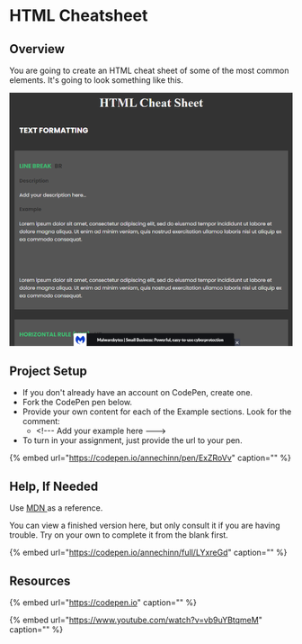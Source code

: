 # HTML Cheatsheet

## Overview

You are going to create an HTML cheat sheet of some of the most common elements. It's going to look something like this.

![](../.gitbook/assets/image%20%28110%29.png)

## Project Setup

* If you don't already have an account on CodePen, create one.
* Fork the CodePen pen below.
* Provide your own content for each of the Example sections. Look for the comment: 
  * &lt;!--- Add your example here ---&gt;
* To turn in your assignment, just provide the url to your pen.

{% embed url="https://codepen.io/annechinn/pen/ExZRoVv" caption="" %}

## Help, If Needed

Use [MDN ](https://developer.mozilla.org/en-US/docs/Web/HTML/Element)as a reference.

You can view a finished version here, but only consult it if you are having trouble. Try on your own to complete it from the blank first.

{% embed url="https://codepen.io/annechinn/full/LYxreGd" caption="" %}

## Resources

{% embed url="https://codepen.io" caption="" %}

{% embed url="https://www.youtube.com/watch?v=vb9uYBtqmeM" caption="" %}


